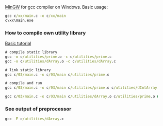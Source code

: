 [MinGW](http://www.mingw.org/wiki/Getting_Started) for gcc compiler on Windows. Basic usage:
```cmd
gcc c/xx/main.c -o c/xx/main
c\xx\main.exe
```

### How to compile own utility library
[Basic tutorial](https://www.cs.swarthmore.edu/~newhall/unixhelp/howto_C_libraries.html)
```cmd
# compile static library
gcc -o c/utilities/prime.o -c c/utilities/prime.c
gcc -o c/utilities/dArray.o -c c/utilities/dArray.c

# link static library
gcc c/03/main.c -o c/03/main c/utilities/prime.o

# compile and run
gcc c/03/main.c -o c/03/main c/utilities/prime.o c/utilities/dIntArray.o && c\03\main.exe

gcc c/03/main.c -o c/03/main c/utilities/dArray.o c/utilities/prime.o && c\03\main.exe
```

### See output of preprocessor
```cmd
gcc -E c/utilities/dArray.c
```
